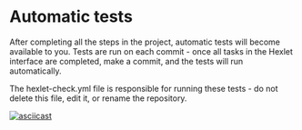 # Automatic tests

After completing all the steps in the project, automatic tests will become available to you. Tests are run on each commit - once all tasks in the Hexlet interface are completed, make a commit, and the tests will run automatically.

The hexlet-check.yml file is responsible for running these tests - do not delete this file, edit it, or rename the repository.

[![asciicast](https://asciinema.org/a/TFDeMUdY6wEtMlniQgcbB5yd8.svg)](https://asciinema.org/a/TFDeMUdY6wEtMlniQgcbB5yd8)
